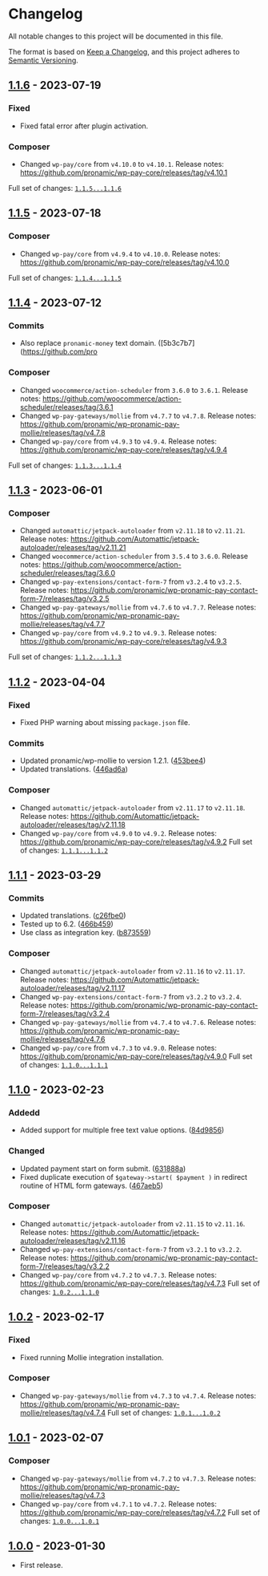 # Changelog

All notable changes to this project will be documented in this file.

The format is based on [Keep a Changelog](https://keepachangelog.com/en/1.0.0/),
and this project adheres to [Semantic Versioning](https://semver.org/spec/v2.0.0.html).

## [1.1.6] - 2023-07-19

### Fixed

- Fixed fatal error after plugin activation.

### Composer

- Changed `wp-pay/core` from `v4.10.0` to `v4.10.1`.
	Release notes: https://github.com/pronamic/wp-pay-core/releases/tag/v4.10.1

Full set of changes: [`1.1.5...1.1.6`][1.1.6]

[1.1.6]: https://github.com/pronamic/wp-pronamic-pay-with-mollie-for-contact-form-7/compare/v1.1.5...v1.1.6

## [1.1.5] - 2023-07-18

### Composer

- Changed `wp-pay/core` from `v4.9.4` to `v4.10.0`.
	Release notes: https://github.com/pronamic/wp-pay-core/releases/tag/v4.10.0

Full set of changes: [`1.1.4...1.1.5`][1.1.5]

[1.1.5]: https://github.com/pronamic/wp-pronamic-pay-with-mollie-for-contact-form-7/compare/v1.1.4...v1.1.5

## [1.1.4] - 2023-07-12

### Commits

- Also replace `pronamic-money` text domain. ([5b3c7b7](https://github.com/pro

### Composer

- Changed `woocommerce/action-scheduler` from `3.6.0` to `3.6.1`.
	Release notes: https://github.com/woocommerce/action-scheduler/releases/tag/3.6.1
- Changed `wp-pay-gateways/mollie` from `v4.7.7` to `v4.7.8`.
	Release notes: https://github.com/pronamic/wp-pronamic-pay-mollie/releases/tag/v4.7.8
- Changed `wp-pay/core` from `v4.9.3` to `v4.9.4`.
	Release notes: https://github.com/pronamic/wp-pay-core/releases/tag/v4.9.4

Full set of changes: [`1.1.3...1.1.4`][1.1.4]

[1.1.4]: https://github.com/pronamic/wp-pronamic-pay-with-mollie-for-contact-form-7/compare/v1.1.3...v1.1.4

## [1.1.3] - 2023-06-01

### Composer

- Changed `automattic/jetpack-autoloader` from `v2.11.18` to `v2.11.21`.
	Release notes: https://github.com/Automattic/jetpack-autoloader/releases/tag/v2.11.21
- Changed `woocommerce/action-scheduler` from `3.5.4` to `3.6.0`.
	Release notes: https://github.com/woocommerce/action-scheduler/releases/tag/3.6.0
- Changed `wp-pay-extensions/contact-form-7` from `v3.2.4` to `v3.2.5`.
	Release notes: https://github.com/pronamic/wp-pronamic-pay-contact-form-7/releases/tag/v3.2.5
- Changed `wp-pay-gateways/mollie` from `v4.7.6` to `v4.7.7`.
	Release notes: https://github.com/pronamic/wp-pronamic-pay-mollie/releases/tag/v4.7.7
- Changed `wp-pay/core` from `v4.9.2` to `v4.9.3`.
	Release notes: https://github.com/pronamic/wp-pay-core/releases/tag/v4.9.3

Full set of changes: [`1.1.2...1.1.3`][1.1.3]

[1.1.3]: https://github.com/pronamic/wp-pronamic-pay-with-mollie-for-contact-form-7/compare/v1.1.2...v1.1.3

## [1.1.2] - 2023-04-04

### Fixed

- Fixed PHP warning about missing `package.json` file.

### Commits

- Updated pronamic/wp-mollie to version 1.2.1. ([453bee4](https://github.com/pronamic/wp-pronamic-pay-with-mollie-for-contact-form-7/commit/453bee48f925786433aa4809d9042245e5757e26))
- Updated translations. ([446ad6a](https://github.com/pronamic/wp-pronamic-pay-with-mollie-for-contact-form-7/commit/446ad6a8d15b3c5e08fcb79e67e8546c1ef6376d))

### Composer

- Changed `automattic/jetpack-autoloader` from `v2.11.17` to `v2.11.18`.
	Release notes: https://github.com/Automattic/jetpack-autoloader/releases/tag/v2.11.18
- Changed `wp-pay/core` from `v4.9.0` to `v4.9.2`.
	Release notes: https://github.com/pronamic/wp-pay-core/releases/tag/v4.9.2
Full set of changes: [`1.1.1...1.1.2`][1.1.2]

[1.1.2]: https://github.com/pronamic/wp-pronamic-pay-with-mollie-for-contact-form-7/compare/v1.1.1...v1.1.2

## [1.1.1] - 2023-03-29

### Commits

- Updated translations. ([c26fbe0](https://github.com/pronamic/wp-pronamic-pay-with-mollie-for-contact-form-7/commit/c26fbe0847ed22956be1539ef770b0fcaf9fe9fe))
- Tested up to 6.2. ([466b459](https://github.com/pronamic/wp-pronamic-pay-with-mollie-for-contact-form-7/commit/466b459cb89cf7dda12f9c2b4df940b235d509db))
- Use class as integration key. ([b873559](https://github.com/pronamic/wp-pronamic-pay-with-mollie-for-contact-form-7/commit/b8735595f5d5c663d915f5fd6e81d7c5f1104fa1))

### Composer

- Changed `automattic/jetpack-autoloader` from `v2.11.16` to `v2.11.17`.
	Release notes: https://github.com/Automattic/jetpack-autoloader/releases/tag/v2.11.17
- Changed `wp-pay-extensions/contact-form-7` from `v3.2.2` to `v3.2.4`.
	Release notes: https://github.com/pronamic/wp-pronamic-pay-contact-form-7/releases/tag/v3.2.4
- Changed `wp-pay-gateways/mollie` from `v4.7.4` to `v4.7.6`.
	Release notes: https://github.com/pronamic/wp-pronamic-pay-mollie/releases/tag/v4.7.6
- Changed `wp-pay/core` from `v4.7.3` to `v4.9.0`.
	Release notes: https://github.com/pronamic/wp-pay-core/releases/tag/v4.9.0
Full set of changes: [`1.1.0...1.1.1`][1.1.1]

[1.1.1]: https://github.com/pronamic/wp-pronamic-pay-with-mollie-for-contact-form-7/compare/v1.1.0...v1.1.1

## [1.1.0] - 2023-02-23

### Addedd

- Added support for multiple free text value options. ([84d9856](https://github.com/pronamic/wp-pronamic-pay-contact-form-7/commit/84d9856461da4f915fed5485bf60818162c120cf))

### Changed

- Updated payment start on form submit. ([631888a](https://github.com/pronamic/wp-pronamic-pay-contact-form-7/commit/631888a659fd8017bd78dc4162cf341cbb970dbc))
- Fixed duplicate execution of `$gateway->start( $payment )` in redirect routine of HTML form gateways. ([467aeb5](https://github.com/pronamic/wp-pay-core/commit/467aeb59e24846c0bbd01e88ff5e1191bcfde6b5))

### Composer

- Changed `automattic/jetpack-autoloader` from `v2.11.15` to `v2.11.16`.
	Release notes: https://github.com/Automattic/jetpack-autoloader/releases/tag/v2.11.16
- Changed `wp-pay-extensions/contact-form-7` from `v3.2.1` to `v3.2.2`.
	Release notes: https://github.com/pronamic/wp-pronamic-pay-contact-form-7/releases/tag/v3.2.2
- Changed `wp-pay/core` from `v4.7.2` to `v4.7.3`.
	Release notes: https://github.com/pronamic/wp-pay-core/releases/tag/v4.7.3
Full set of changes: [`1.0.2...1.1.0`][1.1.0]

[1.1.0]: https://github.com/pronamic/wp-pronamic-pay-with-mollie-for-contact-form-7/compare/v1.0.2...v1.1.0

## [1.0.2] - 2023-02-17

### Fixed

- Fixed running Mollie integration installation.

### Composer

- Changed `wp-pay-gateways/mollie` from `v4.7.3` to `v4.7.4`.
	Release notes: https://github.com/pronamic/wp-pronamic-pay-mollie/releases/tag/v4.7.4
Full set of changes: [`1.0.1...1.0.2`][1.0.2]

[1.0.2]: https://github.com/pronamic/wp-pronamic-pay-with-mollie-for-contact-form-7/compare/v1.0.1...v1.0.2

## [1.0.1] - 2023-02-07
### Composer

- Changed `wp-pay-gateways/mollie` from `v4.7.2` to `v4.7.3`.
	Release notes: https://github.com/pronamic/wp-pronamic-pay-mollie/releases/tag/v4.7.3
- Changed `wp-pay/core` from `v4.7.1` to `v4.7.2`.
	Release notes: https://github.com/pronamic/wp-pay-core/releases/tag/v4.7.2
Full set of changes: [`1.0.0...1.0.1`][1.0.1]

[1.0.1]: https://github.com/pronamic/wp-pronamic-pay-with-mollie-for-contact-form-7/compare/v1.0.0...v1.0.1

## [1.0.0] - 2023-01-30

- First release.

[1.0.0]: https://github.com/pronamic/wp-pronamic-pay-with-mollie-for-contact-form-7/releases/tag/v1.0.0
